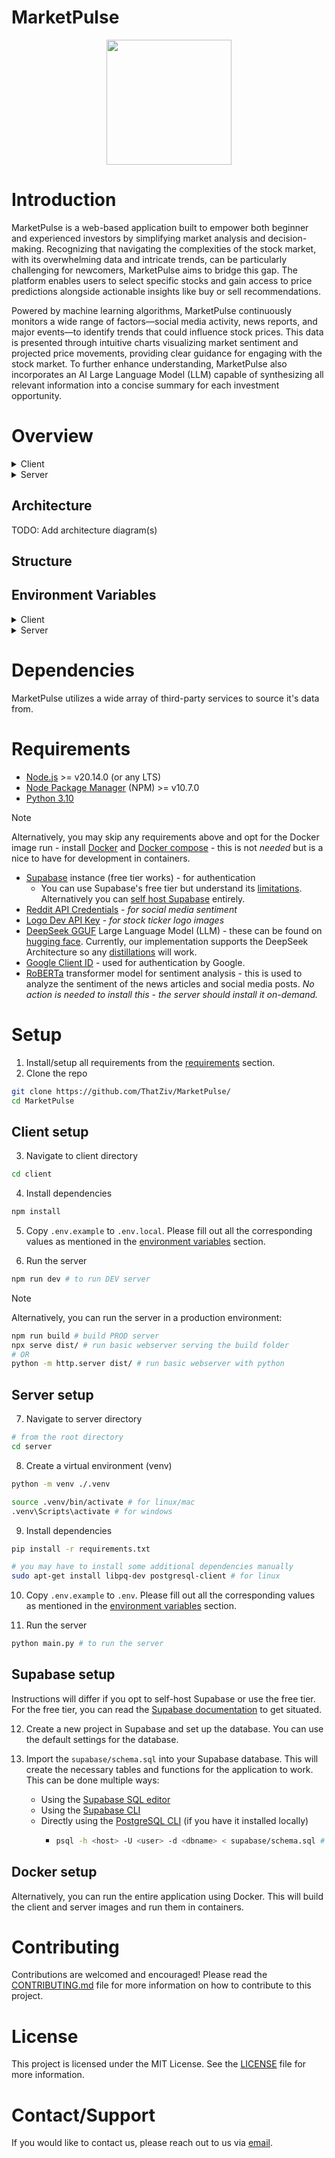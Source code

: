 # MarketPulse

<center>

<img src="https://i.imgur.com/fYOR4Uz.png" height=200 weight=200>

</center>

# Introduction

MarketPulse is a web-based application built to empower both beginner and experienced investors by simplifying market analysis and decision-making. Recognizing that navigating the complexities of the stock market, with its overwhelming data and intricate trends, can be particularly challenging for newcomers, MarketPulse aims to bridge this gap. The platform enables users to select specific stocks and gain access to price predictions alongside actionable insights like buy or sell recommendations.

Powered by machine learning algorithms, MarketPulse continuously monitors a wide range of factors—social media activity, news reports, and major events—to identify trends that could influence stock prices. This data is presented through intuitive charts visualizing market sentiment and projected price movements, providing clear guidance for engaging with the stock market. To further enhance understanding, MarketPulse also incorporates an AI Large Language Model (LLM) capable of synthesizing all relevant information into a concise summary for each investment opportunity.

# Overview

<details>
<summary>Client</summary>

React-based (fully client) web application following a standard model-view-controller (MVC) pattern. Technologies used:

- React v19
- [Vite](https://vite.dev/) v6.0.5
- [React Query](https://tanstack.com/query/latest) for caching and handling requests
- [React Router](https://reactrouter.com/guides/home) for internal routing
- [Shadcn](https://ui.shadcn.com/docs/installation/vite) User-interface (UI) Library
- [TailwindCSS](https://tailwindcss.com/) for additional styling

</details>
<details>
<summary>Server</summary>

Server is a standard API-Gateway interface. Authentication is still managed by Supabase (via [JWT](https://supabase.com/docs/guides/auth/jwts)) will middleware.

- Python 3.10
- [Flask](https://flask.palletsprojects.com/en/stable/) v3.1.0
- [SQLAlchemy](https://www.sqlalchemy.org/) v2.0.37 - Object-relational mapping (ORM) to interface with Database
- [PyTorch](https://pytorch.org/) v2.6.0 - for timeseries forecasting
- [LangChain](https://python.langchain.com/docs/introduction/) v0.3.19 - for LLM integration and prompting
- PostgreSQL (Supabase-provided) - Database of choice
- _Additional third-party services mentioned in [requirements](#requirements)_

</details>

## Architecture

TODO: Add architecture diagram(s)

## Structure

## Environment Variables

<details>
<summary>Client</summary>

| Environment Variable    | More Info                                                                                                                            | Example                                   |
| ----------------------- | ------------------------------------------------------------------------------------------------------------------------------------ | ----------------------------------------- |
| `VITE_API_URL`          | The URL location of the backend python webserver.                                                                                    | `http://localhost:5000`                   |
| `VITE_SUPABASE_URL`     | The Supabase-provided project URL                                                                                                    | `https://xyz.supabase.co`                 |
| `VITE_SUPABASE_KEY`     | The Supabase-provided project key. More info found [here](https://supabase.com/docs/guides/api/api-keys).                            | `eyJhbGciOiJIUzB1NiIaInB5cCI2IklXVCJ9...` |
| `VITE_GOOGLE_CLIENT_ID` | The Google Client ID provided by GCP. More info can be found [here](https://supabase.com/docs/guides/auth/social-login/auth-google). | `abc123xyz456`                            |

</details>

<details>
<summary>Server</summary>

| Environment Variable | More Info                                                                                                                                           | Example                                   |
| -------------------- | --------------------------------------------------------------------------------------------------------------------------------------------------- | ----------------------------------------- |
| `SUPABASE_URL`       | The Supabase-provided project URL                                                                                                                   | `https://xyz.supabase.co`                 |
| `SUPABASE_KEY`       | The Supabase-provided project key                                                                                                                   | `eyJhbEciOiJIUzC1NiIaInB2cCI2LklXVCJ9...` |
| `SUPABASE_JWT`       | The Supabase-provided JWT secret key that can be found in the [Supabase API settings](https://app.supabase.com/project/_/settings/api)              | `abc123xyz456`                            |
| `reddit_secret_key`  | The Reddit API secret key. You can create one [here](https://business.reddithelp.com/s/article/Create-a-Reddit-Application)                         | `abc123xyz456`                            |
| `reddit_public_key`  | The Reddit API public key. You can create one [here](https://business.reddithelp.com/s/article/Create-a-Reddit-Application)                         | `abc123xyz456`                            |
| `LOGODEV_API_KEY`    | The Logo Dev API key for stock ticker images. You can create one [here](https://docs.logo.dev/introduction)                                         | `pk_d64204492aeb0b297461d9de2`            |
| `LLM_MODEL_PATH`     | The path to the LLM model. You can find the model [here](https://huggingface.co/lmstudio-community/DeepSeek-R1-Distill-Qwen-1.5B-GGUF)              | `DeepSeek-R1-Distill-Qwen-1.5B-GGUF`      |
| `user`               | The username for the PostgreSQL database                                                                                                            | `postgres`                                |
| `password`           | The password for the PostgreSQL database                                                                                                            | `abc123xyz456`                            |
| `host`               | The host for the PostgreSQL database                                                                                                                | `localhost`                               |
| `port`               | The port for the PostgreSQL database                                                                                                                | `5432`                                    |
| `dbname`             | The database name for the PostgreSQL database                                                                                                       | `postgres`                                |
| `LEGACY`             | The legacy flag for the PostgreSQL database. This only runs the webserver and everything that doesn't use tensorflow (no models nor scheduled jobs) | `true` (default is `false`)               |

</details>

# Dependencies

MarketPulse utilizes a wide array of third-party services to source it's data from.

# Requirements

- [Node.js](https://nodejs.org/en) >= v20.14.0 (or any LTS)
- [Node Package Manager](https://docs.npmjs.com/downloading-and-installing-node-js-and-npm) (NPM) >= v10.7.0
- [Python 3.10](https://www.python.org/downloads/)

> [!NOTE]
> Alternatively, you may skip any requirements above and opt for the Docker image run - install [Docker](https://docs.docker.com/engine/install/) and [Docker compose](https://docs.docker.com/compose/install/) - this is not _needed_ but is a nice to have for development in containers.

- [Supabase](https://supabase.com/docs/guides/getting-started) instance (free tier works) - for authentication
  - You can use Supabase's free tier but understand its [limitations](https://supabase.com/pricing). Alternatively you can [self host Supabase](https://supabase.com/docs/guides/self-hosting) entirely.
- [Reddit API Credentials](https://developers.reddit.com/docs/api) - _for social media sentiment_
- [Logo Dev API Key](https://docs.logo.dev/introduction) - _for stock ticker logo images_
- [DeepSeek GGUF](https://huggingface.co/lmstudio-community/DeepSeek-R1-Distill-Qwen-1.5B-GGUF) Large Language Model (LLM) - these can be found on [hugging face](https://huggingface.co/search/full-text?q=deepseek+distil&type=model). Currently, our implementation supports the DeepSeek Architecture so any [distillations](https://huggingface.co/search/full-text?q=deepseek+distil&type=model) will work.
- [Google Client ID](https://supabase.com/docs/guides/auth/social-login/auth-google) - used for authentication by Google.
- [RoBERTa](https://huggingface.co/mrm8488/distilroberta-finetuned-financial-news-sentiment-analysis) transformer model for sentiment analysis - this is used to analyze the sentiment of the news articles and social media posts. _No action is needed to install this - the server should install it on-demand._

# Setup

1. Install/setup all requirements from the [requirements](#requirements) section.
2. Clone the repo

```sh
git clone https://github.com/ThatZiv/MarketPulse/
cd MarketPulse
```

## Client setup

3. Navigate to client directory

```sh
cd client
```

4. Install dependencies

```sh
npm install
```

5. Copy `.env.example` to `.env.local`. Please fill out all the corresponding values as mentioned in the [environment variables](#environment-variables) section.

6. Run the server

```sh
npm run dev # to run DEV server
```

> [!NOTE]
> Alternatively, you can run the server in a production environment:
>
> ```sh
> npm run build # build PROD server
> npx serve dist/ # run basic webserver serving the build folder
> # OR
> python -m http.server dist/ # run basic webserver with python
> ```

## Server setup

7. Navigate to server directory

```sh
# from the root directory
cd server
```

8. Create a virtual environment (venv)

```sh
python -m venv ./.venv

source .venv/bin/activate # for linux/mac
.venv\Scripts\activate # for windows

```

9. Install dependencies

```sh
pip install -r requirements.txt

# you may have to install some additional dependencies manually
sudo apt-get install libpq-dev postgresql-client # for linux

```

10. Copy `.env.example` to `.env`. Please fill out all the corresponding values as mentioned in the [environment variables](#environment-variables) section.

11. Run the server

```sh
python main.py # to run the server
```

## Supabase setup

Instructions will differ if you opt to self-host Supabase or use the free tier. For the free tier, you can read the [Supabase documentation](https://supabase.com/docs/guides/getting-started) to get situated.

12. Create a new project in Supabase and set up the database. You can use the default settings for the database.

13. Import the `supabase/schema.sql` into your Supabase database. This will create the necessary tables and functions for the application to work. This can be done multiple ways:
    - Using the [Supabase SQL editor](https://supabase.com/features/sql-editor)
    - Using the [Supabase CLI](https://supabase.com/docs/guides/cli)
    - Directly using the [PostgreSQL CLI](https://www.postgresql.org/docs/current/app-psql.html) (if you have it installed locally)
      - ```sh
        psql -h <host> -U <user> -d <dbname> < supabase/schema.sql # using the same variables from the [environment variables](#environment-variables) section.
        ```

## Docker setup

Alternatively, you can run the entire application using Docker. This will build the client and server images and run them in containers.

# Contributing

Contributions are welcomed and encouraged! Please read the [CONTRIBUTING.md](CONTRIBUTING.md) file for more information on how to contribute to this project.

# License

This project is licensed under the MIT License. See the [LICENSE](LICENSE) file for more information.

# Contact/Support

If you would like to contact us, please reach out to us via [email](mailto:zavaar.shah@wayne.edu).
